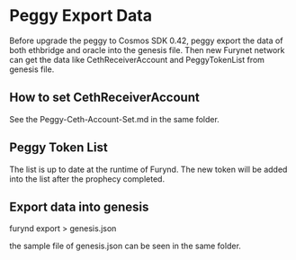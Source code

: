  # Peggy Export Data
 Before upgrade the peggy to Cosmos SDK 0.42, peggy export the data of both ethbridge and oracle into the genesis file. Then new Furynet network can get the data like CethReceiverAccount and PeggyTokenList from genesis file.

 ## How to set CethReceiverAccount 
 See the Peggy-Ceth-Account-Set.md in the same folder.

 ## Peggy Token List
 The list is up to date at the runtime of Furynd. The new token will be added into the list after the prophecy completed.

 ## Export data into genesis
 furynd export > genesis.json
 
 the sample file of genesis.json can be seen in the same folder.